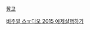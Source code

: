 [참고](http://www.d3dcoder.net/Data/Book4/d3d11Win10.htm)

[비주얼 스ㅠ디오 2015 예제실행하기](http://gpgstudy.com/gpgiki/Visual%20Studio%202015%EC%97%90%EC%84%9C%20%EC%98%88%EC%A0%9C%20%EC%8B%A4%ED%96%89%ED%95%98%EA%B8%B0)
